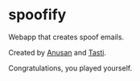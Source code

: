 # spoofify

Webapp that creates spoof emails.

Created by <a href="https://github.com/anusans">Anusan</a> and <a href="https://github.com/tasti">Tasti</a>.

Congratulations, you played yourself.

